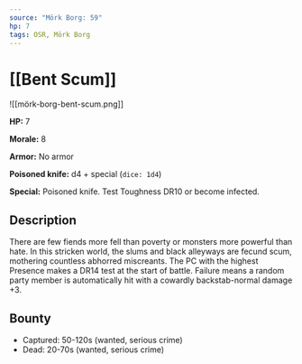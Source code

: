 ```yaml
---
source: "Mörk Borg: 59"
hp: 7
tags: OSR, Mörk Borg
---
```


# [[Bent Scum]]

![[mörk-borg-bent-scum.png]]

**HP:** 7

**Morale:** 8

**Armor:** No armor

**Poisoned knife:** d4 + special (`dice: 1d4`)

**Special:** Poisoned knife. Test Toughness DR10 or become infected.

## Description

There are few fiends more fell than poverty or monsters more powerful than hate. In this stricken world, the slums and black alleyways are fecund scum, mothering countless abhorred miscreants. The PC with the highest Presence makes a DR14 test at the start of battle. Failure means a random party member is automatically hit with a cowardly backstab-normal damage +3.

## Bounty

- Captured: 50-120s (wanted, serious crime)
- Dead: 20-70s (wanted, serious crime)

